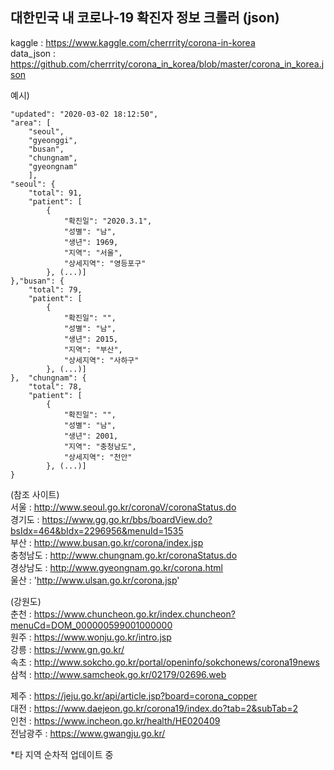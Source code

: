 
## 대한민국 내 코로나-19 확진자 정보 크롤러 (json)
kaggle : https://www.kaggle.com/cherrrity/corona-in-korea  
data_json : https://github.com/cherrrity/corona_in_korea/blob/master/corona_in_korea.json  

예시)

	"updated": "2020-03-02 18:12:50",
	"area": [
		"seoul",
		"gyeonggi",
		"busan",
		"chungnam",
		"gyeongnam"
	    ],
    "seoul": {
    	"total": 91,
    	"patient": [
    		{
    			"확진일": "2020.3.1",
    			"성별": "남",
    			"생년": 1969,
    			"지역": "서울",
    			"상세지역": "영등포구"
    		}, (...)]
    },"busan": {
    	"total": 79,
    	"patient": [
    		{
    			"확진일": "",
    			"성별": "남",
    			"생년": 2015,
    			"지역": "부산",
    			"상세지역": "사하구"
    		}, (...)]
    },	"chungnam": {
   		"total": 78,
   		"patient": [
   			{
   				"확진일": "",
   				"성별": "남",
   				"생년": 2001,
   				"지역": "충청남도",
   				"상세지역": "천안"
   			}, (...)]
   	}



(참조 사이트)  
서울 : http://www.seoul.go.kr/coronaV/coronaStatus.do  
경기도 : https://www.gg.go.kr/bbs/boardView.do?bsIdx=464&bIdx=2296956&menuId=1535  
부산 : http://www.busan.go.kr/corona/index.jsp  
충청남도 : http://www.chungnam.go.kr/coronaStatus.do  
경상남도 : http://www.gyeongnam.go.kr/corona.html   
울산 : 'http://www.ulsan.go.kr/corona.jsp'  

(강원도)  
춘천 : https://www.chuncheon.go.kr/index.chuncheon?menuCd=DOM_000000599001000000  
원주 : https://www.wonju.go.kr/intro.jsp  
강릉 : https://www.gn.go.kr/  
속초 : http://www.sokcho.go.kr/portal/openinfo/sokchonews/corona19news  
삼척 : http://www.samcheok.go.kr/02179/02696.web  

제주 : https://jeju.go.kr/api/article.jsp?board=corona_copper  
대전 : https://www.daejeon.go.kr/corona19/index.do?tab=2&subTab=2  
인천 : https://www.incheon.go.kr/health/HE020409  
전남광주 : https://www.gwangju.go.kr/  

*타 지역 순차적 업데이트 중

